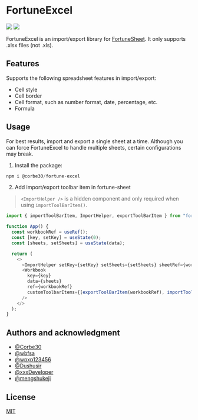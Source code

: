 # FortuneExcel

<p>
<a href="http://npmjs.com/package/@corbe30/fortune-excel" alt="fortuneExcel on npm">
<img src="https://img.shields.io/npm/v/@corbe30/fortune-excel" /></a>

<a href="http://npmjs.com/package/@corbe30/fortune-excel" alt="fortuneExcel downloads">
<img src="https://img.shields.io/npm/d18m/%40corbe30%2Ffortune-excel" /></a>
</p>

FortuneExcel is an import/export library for [FortuneSheet](https://github.com/ruilisi/fortune-sheet/). It only supports .xlsx files (not .xls).

## Features

Supports the following spreadsheet features in import/export:

- Cell style
- Cell border
- Cell format, such as number format, date, percentage, etc.
- Formula

## Usage

For best results, import and export a single sheet at a time. Although you can force FortuneExcel to handle multiple sheets, certain configurations may break.

1. Install the package:
```js
npm i @corbe30/fortune-excel
```

2. Add import/export toolbar item in fortune-sheet
> `<ImportHelper />` is a hidden component and only required when using `importToolBarItem()`.
```js
import { importToolBarItem, ImportHelper, exportToolBarItem } from "fortune-excel";

function App() {
  const workbookRef = useRef();
  const [key, setKey] = useState(0);
  const [sheets, setSheets] = useState(data);

  return (
    <>
      <ImportHelper setKey={setKey} setSheets={setSheets} sheetRef={workbookRef} />
      <Workbook
        key={key}
        data={sheets}
        ref={workbookRef}
        customToolbarItems={[exportToolBarItem(workbookRef), importToolBarItem()]}
      />
    </>
  );
}
```

## Authors and acknowledgment

- [@Corbe30](https://github.com/Corbe30)
- [@wbfsa](https://github.com/wbfsa)
- [@wpxp123456](https://github.com/wpxp123456)
- [@Dushusir](https://github.com/Dushusir)
- [@xxxDeveloper](https://github.com/xxxDeveloper)
- [@mengshukeji](https://github.com/mengshukeji)

## License

[MIT](http://opensource.org/licenses/MIT)
